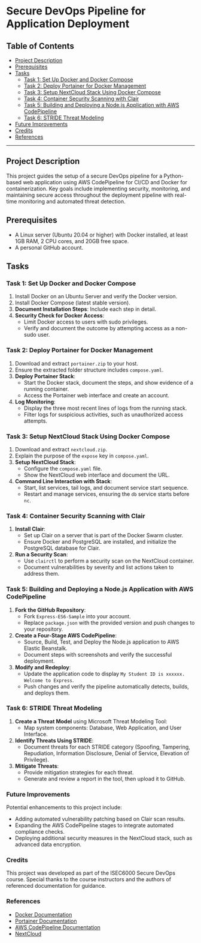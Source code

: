 # Secure DevOps Pipeline for Application Deployment

## Table of Contents
- [Project Description](#project-description)
- [Prerequisites](#prerequisites)
- [Tasks](#tasks)
  - [Task 1: Set Up Docker and Docker Compose](#task-1-set-up-docker-and-docker-compose)
  - [Task 2: Deploy Portainer for Docker Management](#task-2-deploy-portainer-for-docker-management)
  - [Task 3: Setup NextCloud Stack Using Docker Compose](#task-3-setup-nextcloud-stack-using-docker-compose)
  - [Task 4: Container Security Scanning with Clair](#task-4-container-security-scanning-with-clair)
  - [Task 5: Building and Deploying a Node.js Application with AWS CodePipeline](#task-5-building-and-deploying-a-nodejs-application-with-aws-codepipeline)
  - [Task 6: STRIDE Threat Modeling](#task-6-stride-threat-modeling)
- [Future Improvements](#future-improvements)
- [Credits](#credits)
- [References](#references)


---

## Project Description
This project guides the setup of a secure DevOps pipeline for a Python-based web application using AWS CodePipeline for CI/CD and Docker for containerization. Key goals include implementing security, monitoring, and maintaining secure access throughout the deployment pipeline with real-time monitoring and automated threat detection.

## Prerequisites
- A Linux server (Ubuntu 20.04 or higher) with Docker installed, at least 1GB RAM, 2 CPU cores, and 20GB free space.
- A personal GitHub account.

## Tasks

### Task 1: Set Up Docker and Docker Compose
1. Install Docker on an Ubuntu Server and verify the Docker version.
2. Install Docker Compose (latest stable version).
3. **Document Installation Steps**: Include each step in detail.
4. **Security Check for Docker Access**:
   - Limit Docker access to users with sudo privileges.
   - Verify and document the outcome by attempting access as a non-sudo user.

### Task 2: Deploy Portainer for Docker Management
1. Download and extract `portainer.zip` to your host.
2. Ensure the extracted folder structure includes `compose.yaml`.
3. **Deploy Portainer Stack**:
   - Start the Docker stack, document the steps, and show evidence of a running container.
   - Access the Portainer web interface and create an account.
4. **Log Monitoring**:
   - Display the three most recent lines of logs from the running stack.
   - Filter logs for suspicious activities, such as unauthorized access attempts.

### Task 3: Setup NextCloud Stack Using Docker Compose
1. Download and extract `nextcloud.zip`.
2. Explain the purpose of the `expose` key in `compose.yaml`.
3. **Setup NextCloud Stack**:
   - Configure the `compose.yaml` file.
   - Show the NextCloud web interface and document the URL.
4. **Command Line Interaction with Stack**:
   - Start, list services, tail logs, and document service start sequence.
   - Restart and manage services, ensuring the `db` service starts before `nc`.

### Task 4: Container Security Scanning with Clair
1. **Install Clair**:
   - Set up Clair on a server that is part of the Docker Swarm cluster.
   - Ensure Docker and PostgreSQL are installed, and initialize the PostgreSQL database for Clair.
2. **Run a Security Scan**:
   - Use `clairctl` to perform a security scan on the NextCloud container.
   - Document vulnerabilities by severity and list actions taken to address them.

### Task 5: Building and Deploying a Node.js Application with AWS CodePipeline
1. **Fork the GitHub Repository**:
   - Fork `Express-ES6-Sample` into your account.
   - Replace `package.json` with the provided version and push changes to your repository.
2. **Create a Four-Stage AWS CodePipeline**:
   - Source, Build, Test, and Deploy the Node.js application to AWS Elastic Beanstalk.
   - Document steps with screenshots and verify the successful deployment.
3. **Modify and Redeploy**:
   - Update the application code to display `My Student ID is xxxxxx. Welcome to Express`.
   - Push changes and verify the pipeline automatically detects, builds, and deploys them.

### Task 6: STRIDE Threat Modeling
1. **Create a Threat Model** using Microsoft Threat Modeling Tool:
   - Map system components: Database, Web Application, and User Interface.
2. **Identify Threats Using STRIDE**:
   - Document threats for each STRIDE category (Spoofing, Tampering, Repudiation, Information Disclosure, Denial of Service, Elevation of Privilege).
3. **Mitigate Threats**:
   - Provide mitigation strategies for each threat.
   - Generate and review a report in the tool, then upload it to GitHub.

### Future Improvements
Potential enhancements to this project include:
- Adding automated vulnerability patching based on Clair scan results.
- Expanding the AWS CodePipeline stages to integrate automated compliance checks.
- Deploying additional security measures in the NextCloud stack, such as advanced data encryption.
  
### Credits
This project was developed as part of the ISEC6000 Secure DevOps course. Special thanks to the course instructors and the authors of referenced documentation for guidance.

### References
- [Docker Documentation](https://docs.docker.com/)
- [Portainer Documentation](https://docs.portainer.io/)
- [AWS CodePipeline Documentation](https://docs.aws.amazon.com/codepipeline/latest/userguide/welcome.html)
- [NextCloud](https://nextcloud.com/)


